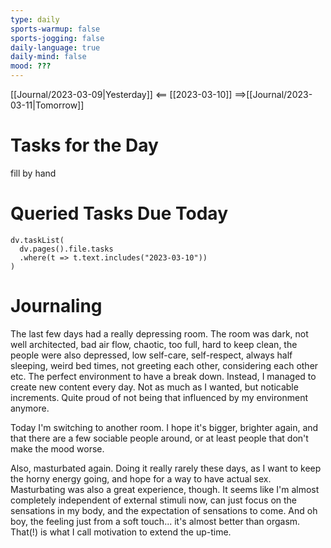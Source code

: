 ```yaml
---
type: daily
sports-warmup: false
sports-jogging: false
daily-language: true
daily-mind: false
mood: ???
---
```


[[Journal/2023-03-09|Yesterday]] <== [[2023-03-10]] ==>[[Journal/2023-03-11|Tomorrow]]


# Tasks for the Day

fill by hand


# Queried Tasks Due Today

```dataviewjs
dv.taskList(
  dv.pages().file.tasks
  .where(t => t.text.includes("2023-03-10"))
)
```



# Journaling

The last few days had a really depressing room. The room was dark, not well architected, bad air flow, chaotic, too full, hard to keep clean, the people were also depressed, low self-care, self-respect, always half sleeping, weird bed times, not greeting each other, considering each other etc. The perfect environment to have a break down. Instead, I managed to create new content every day. Not as much as I wanted, but noticable increments. Quite proud of not being that influenced by my environment anymore.

Today I'm switching to another room. I hope it's bigger, brighter again, and that there are a few sociable people around, or at least people that don't make the mood worse.

Also, masturbated again. Doing it really rarely these days, as I want to keep the horny energy going, and hope for a way to have actual sex. Masturbating was also a great experience, though. It seems like I'm almost completely independent of external stimuli now, can just focus on the sensations in my body, and the expectation of sensations to come. And oh boy, the feeling just from a soft touch... it's almost better than orgasm. That(!) is what I call motivation to extend the up-time.